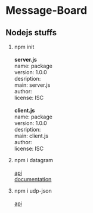 # Message-Board

## Nodejs stuffs
1. npm init\
\
  **server.js**\
  name: package\
  version: 1.0.0\
  desription:\
  main: server.js\
  author:\
  license: ISC\
\
  **client.js**\
  name: package\
  version: 1.0.0\
  desription:\
  main: client.js\
  author:\
  license: ISC
  
2. npm i datagram\
\
  [api](https://www.npmjs.com/package/datagram)\
  [documentation](https://nodejs.org/api/dgram.html)

3. npm i udp-json\
\
  [api](https://www.npmjs.com/package/udp-json)

